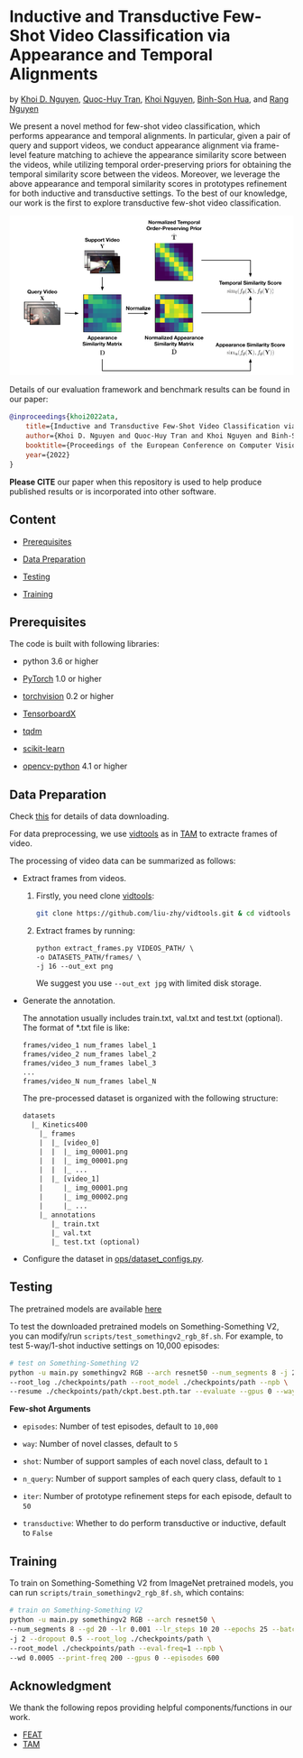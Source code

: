 # Inductive and Transductive Few-Shot Video Classification via Appearance and Temporal Alignments
by [Khoi D. Nguyen](https://khoiucd.github.io), [Quoc-Huy Tran](https://cs.adelaide.edu.au/~huy/home.php), [Khoi Nguyen](https://www.khoinguyen.org), [Binh-Son Hua](https://sonhua.github.io), and [Rang Nguyen](https://rangnguyen.github.io)

We present a novel method for few-shot video classification, which performs appearance and temporal alignments. In particular, given a pair of query and support videos, we conduct appearance alignment via frame-level feature matching to achieve the appearance similarity score between the videos, while utilizing temporal order-preserving priors for obtaining the temporal similarity score between the videos. Moreover, we leverage the above appearance and temporal similarity scores in prototypes refinement for both inductive and transductive settings. To the best of our knowledge, our work is the first to explore transductive few-shot video classification.

![teaser](assets/teaser.png)

Details of our evaluation framework and benchmark results can be found in our paper:
```bibtex
@inproceedings{khoi2022ata,
    title={Inductive and Transductive Few-Shot Video Classification via Appearance and Temporal Alignments},
    author={Khoi D. Nguyen and Quoc-Huy Tran and Khoi Nguyen and Binh-Son Hua and Rang Nguyen},
    booktitle={Proceedings of the European Conference on Computer Vision (ECCV)},
    year={2022}
}
```
**Please CITE** our paper when this repository is used to help produce published results or is incorporated into other software.

## Content



- [Prerequisites](#prerequisites)

- [Data Preparation](#data-preparation)

- [Testing](#testing)

- [Training](#training)



## Prerequisites



The code is built with following libraries:



- python 3.6 or higher

- [PyTorch](https://pytorch.org/) 1.0 or higher

- [torchvision](https://github.com/pytorch/vision) 0.2 or higher

- [TensorboardX](https://github.com/lanpa/tensorboardX)

- [tqdm](https://github.com/tqdm/tqdm.git)

- [scikit-learn](https://scikit-learn.org/stable/)

- [opencv-python](https://pypi.org/project/opencv-python/) 4.1 or higher



## Data Preparation

Check [this](https://github.com/MCG-NJU/FSL-Video) for details of data downloading. 

For data preprocessing, we use [vidtools](https://github.com/liu-zhy/vidtools.git) as in [TAM](https://github.com/liu-zhy/temporal-adaptive-module) to extracte frames of video.

The processing of video data can be summarized as follows:

- Extract frames from videos.

  1. Firstly, you need clone [vidtools](https://github.com/liu-zhy/vidtools.git):

     ```bash
     git clone https://github.com/liu-zhy/vidtools.git & cd vidtools
     ```

   2. Extract frames by running:

      ```
      python extract_frames.py VIDEOS_PATH/ \
      -o DATASETS_PATH/frames/ \
      -j 16 --out_ext png
      ```

      We suggest you use ```--out_ext jpg``` with limited disk storage.

- Generate the annotation.

  The annotation usually includes train.txt, val.txt and test.txt (optional). The format of *.txt file is like:

  ```
  frames/video_1 num_frames label_1
  frames/video_2 num_frames label_2
  frames/video_3 num_frames label_3
  ...
  frames/video_N num_frames label_N
  ```

  The pre-processed dataset is organized with the following structure:

  ```
  datasets
    |_ Kinetics400
      |_ frames
      |  |_ [video_0]
      |  |  |_ img_00001.png
      |  |  |_ img_00001.png
      |  |  |_ ...
      |  |_ [video_1]
      |     |_ img_00001.png
      |     |_ img_00002.png
      |     |_ ...
      |_ annotations
         |_ train.txt
         |_ val.txt
         |_ test.txt (optional)
  ```

- Configure the dataset in [ops/dataset_configs.py](ops/dataset_configs.py).

## Testing

The pretrained models are available [here](https://drive.google.com/drive/folders/1vmQOPHAVHbs349U9NRSY2PR8lly7KlTA?usp=sharing)

To test the downloaded pretrained models on Something-Something V2, you can modify/run `scripts/test_somethingv2_rgb_8f.sh`. For example, to test 5-way/1-shot inductive settings on 10,000 episodes:

```bash
# test on Something-Something V2
python -u main.py somethingv2 RGB --arch resnet50 --num_segments 8 -j 2 \
--root_log ./checkpoints/path --root_model ./checkpoints/path --npb \
--resume ./checkpoints/path/ckpt.best.pth.tar --evaluate --gpus 0 --way 5 --shot 1 --episodes 10000
```

**Few-shot Arguments** 

- `episodes`: Number of test episodes, default to `10,000`

- `way`: Number of novel classes, default to `5`

- `shot`: Number of support samples of each novel class, default to `1`

- `n_query`: Number of support samples of each query class, default to `1`

- `iter`: Number of prototype refinement steps for each episode, default to `50`

- `transductive`: Whether to do perform transductive or inductive, default to `False`

## Training


To train on Something-Something V2 from ImageNet pretrained models, you can run `scripts/train_somethingv2_rgb_8f.sh`, which contains:

```bash
# train on Something-Something V2
python -u main.py somethingv2 RGB --arch resnet50 \
--num_segments 8 --gd 20 --lr 0.001 --lr_steps 10 20 --epochs 25 --batch-size 32 \
-j 2 --dropout 0.5 --root_log ./checkpoints/path \
--root_model ./checkpoints/path --eval-freq=1 --npb \
--wd 0.0005 --print-freq 200 --gpus 0 --episodes 600
```

## Acknowledgment
We thank the following repos providing helpful components/functions in our work.
- [FEAT](https://github.com/Sha-Lab/FEAT)
- [TAM](https://github.com/liu-zhy/temporal-adaptive-module)
